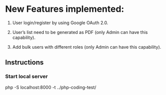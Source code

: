 # New Features  implemented:

1. User login/register by using Google OAuth 2.0.

2. User’s list need to be generated as PDF (only Admin can have this capability).

3. Add bulk users with different roles (only Admin can have this capability).

## Instructions

### Start local server

php -S localhost:8000 -t ../php-coding-test/ 
